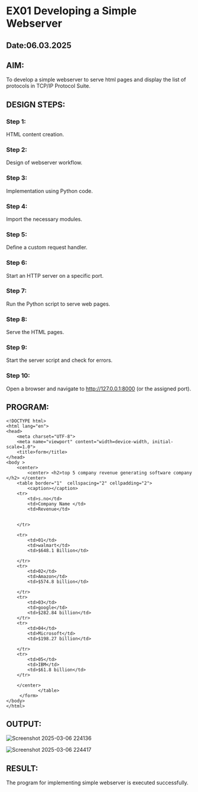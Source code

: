 # EX01 Developing a Simple Webserver
## Date:06.03.2025

## AIM:
To develop a simple webserver to serve html pages and display the list of protocols in TCP/IP Protocol Suite.

## DESIGN STEPS:
### Step 1: 
HTML content creation.

### Step 2:
Design of webserver workflow.

### Step 3:
Implementation using Python code.

### Step 4:
Import the necessary modules.

### Step 5:
Define a custom request handler.

### Step 6:
Start an HTTP server on a specific port.

### Step 7:
Run the Python script to serve web pages.

### Step 8:
Serve the HTML pages.

### Step 9:
Start the server script and check for errors.

### Step 10:
Open a browser and navigate to http://127.0.0.1:8000 (or the assigned port).

## PROGRAM:
```
<!DOCTYPE html>
<html lang="en">
<head>
    <meta charset="UTF-8">
    <meta name="viewport" content="width=device-width, initial-scale=1.0">
    <title>form</title>
</head>
<body >
    <center> 
        <center> <h2>top 5 company revenue generating software company </h2> </center>
    <table border="1"  cellspacing="2" cellpadding="2">
        <caption></caption>
    <tr>
        <td>s.no</td>
        <td>Company Name </td>
        <td>Revenue</td>
    
        
    </tr>
    
    <tr>
        <td>01</td>
        <td>walmart</td>
        <td>$648.1 Billion</td>
        
    </tr>
    <tr>
        <td>02</td>
        <td>Amazon</td>
        <td>$574.8 billion</td>
        
    </tr>
    <tr>
        <td>03</td>
        <td>google</td>
        <td>$282.84 billion</td>
    </tr>
    <tr>
        <td>04</td>
        <td>Microsoft</td>
        <td>$198.27 billion</td>

    </tr>
    <tr>
        <td>05</td>
        <td>IBM</td>
        <td>$61.8 billion</td>
    </tr>
    
    </center>
            </table>
     </form>
</body>
</html>
```

## OUTPUT:
![Screenshot 2025-03-06 224136](https://github.com/user-attachments/assets/138a29ee-c4c1-44a3-84a7-7941ce123b67)

![Screenshot 2025-03-06 224417](https://github.com/user-attachments/assets/cf06e879-1b25-4b6c-a290-a995a0b38da3)


## RESULT:
The program for implementing simple webserver is executed successfully.
